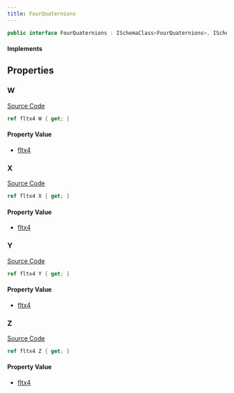 ```yaml
---
title: FourQuaternions
---
```


```csharp
public interface FourQuaternions : ISchemaClass<FourQuaternions>, ISchemaField, ISchemaClass, INativeHandle
```

#### Implements

## Properties

### W

[Source Code](https://github.com/swiftly-solution/swiftlys2/blob/main/managed/src/SwiftlyS2.Generated/Schemas/Interfaces/FourQuaternions.cs#L23)

```csharp
ref fltx4 W { get; }
```

#### Property Value

- [fltx4](/docs/api/shared/natives/fltx4)

### X

[Source Code](https://github.com/swiftly-solution/swiftlys2/blob/main/managed/src/SwiftlyS2.Generated/Schemas/Interfaces/FourQuaternions.cs#L17)

```csharp
ref fltx4 X { get; }
```

#### Property Value

- [fltx4](/docs/api/shared/natives/fltx4)

### Y

[Source Code](https://github.com/swiftly-solution/swiftlys2/blob/main/managed/src/SwiftlyS2.Generated/Schemas/Interfaces/FourQuaternions.cs#L19)

```csharp
ref fltx4 Y { get; }
```

#### Property Value

- [fltx4](/docs/api/shared/natives/fltx4)

### Z

[Source Code](https://github.com/swiftly-solution/swiftlys2/blob/main/managed/src/SwiftlyS2.Generated/Schemas/Interfaces/FourQuaternions.cs#L21)

```csharp
ref fltx4 Z { get; }
```

#### Property Value

- [fltx4](/docs/api/shared/natives/fltx4)


